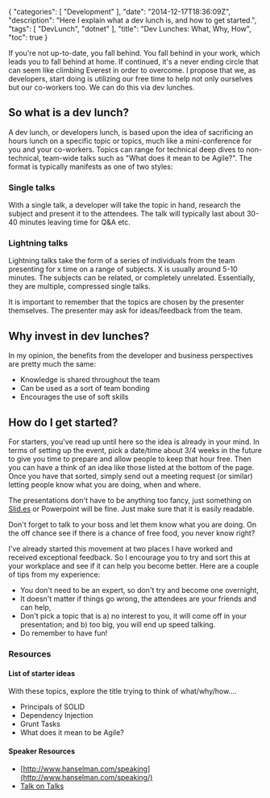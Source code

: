 {
    "categories": [ "Development" ],
    "date": "2014-12-17T18:36:09Z",
    "description": "Here I explain what a dev lunch is, and how to get started.",
    "tags": [ "DevLunch", "dotnet" ],
    "title": "Dev Lunches: What, Why, How",
    "toc": true
}

If you're not up-to-date, you fall behind. You fall behind in your work, which leads you to fall behind at home. If continued, it's a never ending circle that can seem like climbing Everest in order to overcome. I propose that we, as developers, start doing is utilizing our free time to help not only ourselves but our co-workers too. We can do this via dev lunches.  <!--more-->

## So what is a dev lunch?

A dev lunch, or developers lunch, is based upon the idea of sacrificing an hours lunch on a specific topic or topics, much like a mini-conference for you and your co-workers. Topics can range for technical deep dives to non-technical, team-wide talks such as "What does it mean to be Agile?". The format is typically manifests as one of two styles:

### Single talks

With a single talk, a developer will take the topic in hand, research the subject and present it to the attendees. The talk will typically last about 30-40 minutes leaving time for Q&A etc.

### Lightning talks

Lightning talks take the form of a series of individuals from the team presenting for x time on a range of subjects. X is usually around 5-10 minutes. The subjects can be related, or completely unrelated. Essentially, they are multiple, compressed single talks.

It is important to remember that the topics are chosen by the presenter themselves. The presenter may ask for ideas/feedback from the team.

## Why invest in dev lunches?

In my opinion, the benefits from the developer and business perspectives are pretty much the same:

- Knowledge is shared throughout the team
- Can be used as a sort of team bonding
- Encourages the use of soft skills

## How do I get started?

For starters, you've read up until here so the idea is already in your mind. In terms of setting up the event, pick a date/time about 3/4 weeks in the future to give you time to prepare and allow people to keep that hour free. Then you can have a think of an idea like those listed at the bottom of the page. Once you have that sorted, simply send out a meeting request (or similar) letting people know what you are doing, when and where.

The presentations don't have to be anything too fancy, just something on [Slid.es](http://slid.es) or Powerpoint will be fine. Just make sure that it is easily readable.

Don't forget to talk to your boss and let them know what you are doing. On the off chance see if there is a chance of free food, you never know right?

I've already started this movement at two places I have worked and received exceptional feedback. So I encourage you to try and sort this at your workplace and see if it can help you become better. Here are a couple of tips from my experience:

- You don't need to be an expert, so don't try and become one overnight,
- It doesn't matter if things go wrong, the attendees are your friends and can help,
- Don't pick a topic that is a) no interest to you, it will come off in your presentation; and b) too big, you will end up speed talking.
- Do remember to have fun!

### Resources

#### List of starter ideas

With these topics, explore the title trying to think of what/why/how....

- Principals of SOLID
- Dependency Injection
- Grunt Tasks
- What does it mean to be Agile?

#### Speaker Resources

- [http://www.hanselman.com/speaking](http://www.hanselman.com/speaking/)
- [Talk on Talks](http://zachholman.com/talk/the-talk-on-talks/)
